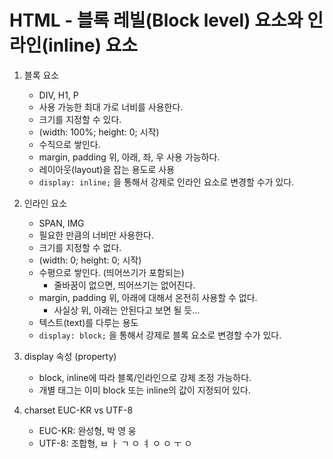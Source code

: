 # HTML - 블록 레빌(Block level) 요소와 인라인(inline) 요소

1. 블록 요소
    - DIV, H1, P
    - 사용 가능한 최대 가로 너비를 사용한다.
    - 크기를 지정할 수 있다.
    - (width: 100%; height: 0; 시작)
    - 수직으로 쌓인다.
    - margin, padding 위, 아래, 좌, 우 사용 가능하다.
    - 레이아웃(layout)을 잡는 용도로 사용
    - `display: inline;` 을 통해서 강제로 인라인 요소로 변경할 수가 있다.

2. 인라인 요소
    - SPAN, IMG
    - 필요한 만큼의 너비만 사용한다.
    - 크기를 지정할 수 없다.
    - (width: 0; height: 0; 시작)
    - 수평으로 쌓인다. (띄어쓰기가 포함되는)
        - 줄바꿈이 없으면, 띄어쓰기는 없어진다.
    - margin, padding 위, 아래에 대해서 온전히 사용할 수 없다.
        - 사실상 위, 아래는 안된다고 보면 될 듯...
    - 텍스트(text)를 다루는 용도
    - `display: block;` 을 통해서 강제로 블록 요소로 변경할 수가 있다.

3. display 속성 (property)
    - block, inline에 따라 블록/인라인으로 강제 조정 가능하다.
    - 개별 태그는 이미 block 또는 inline의 값이 지정되어 있다.

4. charset EUC-KR vs UTF-8
    - EUC-KR: 완성형, 박 영 웅
    - UTF-8: 조합형, ㅂ ㅏ ㄱ ㅇ ㅕ ㅇ ㅇ ㅜ ㅇ